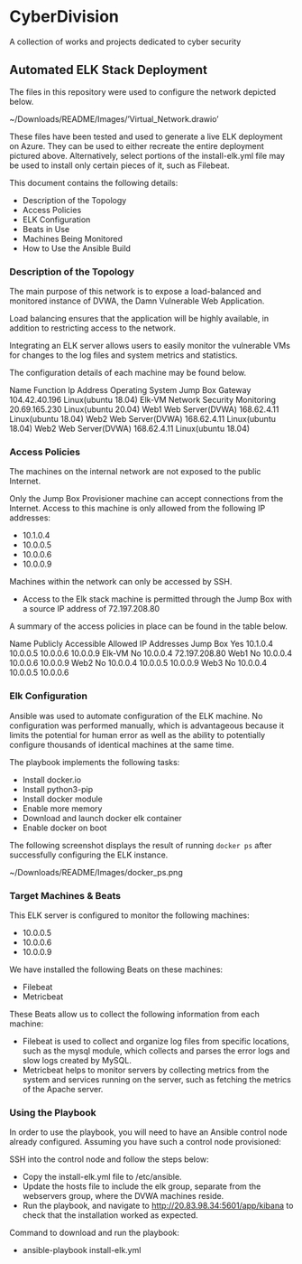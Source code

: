 # CyberDivision
A collection of works and projects dedicated to cyber security
## Automated ELK Stack Deployment

The files in this repository were used to configure the network depicted below.

~/Downloads/README/Images/’Virtual_Network.drawio’



These files have been tested and used to generate a live ELK deployment on Azure. They can be used to either recreate the entire deployment pictured above. Alternatively, select portions of the install-elk.yml  file may be used to install only certain pieces of it, such as Filebeat.

This document contains the following details:
- Description of the Topology
- Access Policies
- ELK Configuration
- Beats in Use
- Machines Being Monitored
- How to Use the Ansible Build


### Description of the Topology

The main purpose of this network is to expose a load-balanced and monitored instance of DVWA, the Damn Vulnerable Web Application.

Load balancing ensures that the application will be highly available, in addition to restricting access to the network.

Integrating an ELK server allows users to easily monitor the vulnerable VMs for changes to the log files and system metrics and statistics.

The configuration details of each machine may be found below.

Name		               Function                         Ip Address                     Operating System
Jump Box
Gateway
104.42.40.196
Linux(ubuntu 18.04)
Elk-VM
Network Security Monitoring
20.69.165.230
Linux(ubuntu 20.04)
Web1
Web Server(DVWA)
168.62.4.11
Linux(ubuntu 18.04)
Web2
Web Server(DVWA)
168.62.4.11
Linux(ubuntu 18.04)
Web2
Web Server(DVWA)
168.62.4.11
Linux(ubuntu 18.04)



### Access Policies

The machines on the internal network are not exposed to the public Internet.

Only the Jump Box Provisioner machine can accept connections from the Internet. Access to this machine is only allowed from the following IP addresses:
- 10.1.0.4
- 10.0.0.5
- 10.0.0.6
- 10.0.0.9

Machines within the network can only be accessed by SSH.
- Access to the Elk stack machine is permitted through the Jump Box with a source IP address of 72.197.208.80






A summary of the access policies in place can be found in the table below.

Name                                          Publicly Accessible                     Allowed IP Addresses
Jump Box
Yes
10.1.0.4  10.0.0.5  10.0.0.6 10.0.0.9
Elk-VM
No
10.0.0.4  72.197.208.80
Web1
No
10.0.0.4  10.0.0.6  10.0.0.9
Web2
No
10.0.0.4  10.0.0.5  10.0.0.9
Web3
No
10.0.0.4  10.0.0.5  10.0.0.6



### Elk Configuration

Ansible was used to automate configuration of the ELK machine. No configuration was performed manually, which is advantageous because it limits the potential for human error as well as the ability to potentially configure thousands of identical machines at the same time.

The playbook implements the following tasks:
- Install docker.io
- Install python3-pip
- Install docker module
- Enable more memory
- Download and launch docker elk container
- Enable docker on boot

The following screenshot displays the result of running `docker ps` after successfully configuring the ELK instance.

~/Downloads/README/Images/docker_ps.png



### Target Machines & Beats

This ELK server is configured to monitor the following machines:
- 10.0.0.5
- 10.0.0.6
- 10.0.0.9

We have installed the following Beats on these machines:
- Filebeat
- Metricbeat

These Beats allow us to collect the following information from each machine:
- Filebeat is used to collect and organize log files from specific locations, such as the mysql module, which collects and parses the error logs and slow logs created by MySQL.
- Metricbeat helps to monitor servers by collecting metrics from the system and services running on the server, such as fetching the metrics of the Apache server.

### Using the Playbook

In order to use the playbook, you will need to have an Ansible control node already configured. Assuming you have such a control node provisioned:

SSH into the control node and follow the steps below:
- Copy the install-elk.yml file to /etc/ansible.
- Update the hosts file to include the elk group, separate from the webservers group, where the DVWA machines reside.
- Run the playbook, and navigate to http://20.83.98.34:5601/app/kibana to check that the installation worked as expected.

Command to download and run the playbook:
- ansible-playbook install-elk.yml
